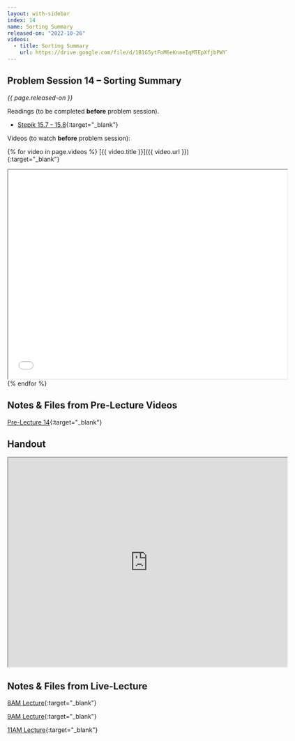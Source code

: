```yaml
---
layout: with-sidebar
index: 14
name: Sorting Summary
released-on: "2022-10-26"
videos:
  - title: Sorting Summary
    url: https://drive.google.com/file/d/1B1G5ytFoM6eKnaeIqMTEpXfjbPWYToYg
---
```


## Problem Session 14 – Sorting Summary

_{{ page.released-on }}_

Readings (to be completed **before** problem session). 
- [Stepik 15.7 - 15.8](https://stepik.org/lesson/714900/step/1?unit=715697){:target="_blank"}

Videos (to watch **before** problem session):

{% for video in page.videos %}
[{{ video.title }}]({{ video.url }}){:target="_blank"}

<iframe src="{{ video.url }}/preview" width="640" height="480" allow="autoplay"></iframe>
{% endfor %}

## Notes & Files from Pre-Lecture Videos

[Pre-Lecture 14](https://github.com/ucsd-cse12-f22/ucsd-cse12-f22.github.io/tree/main/_pre-lectures/lecture-14){:target="_blank"}

## Handout

<iframe src="https://drive.google.com/file/d/1XgWX4x8Std_XnbTGY0KUos67mScwGzId/preview" width="640" height="480" allow="autoplay"></iframe>

## Notes & Files from Live-Lecture

[8AM Lecture](https://github.com/ucsd-cse12-f22/ucsd-cse12-f22.github.io/tree/main/_lectures/lecture-14/A00){:target="_blank"}

[9AM Lecture](https://github.com/ucsd-cse12-f22/ucsd-cse12-f22.github.io/tree/main/_lectures/lecture-14/B00){:target="_blank"}

[11AM Lecture](https://github.com/ucsd-cse12-f22/ucsd-cse12-f22.github.io/tree/main/_lectures/lecture-14/C00){:target="_blank"}
